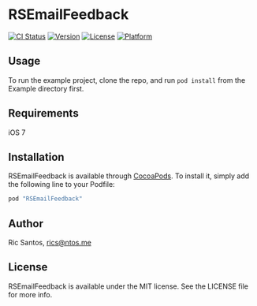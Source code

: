 # RSEmailFeedback

[![CI Status](http://img.shields.io/travis/ricsantos/RSEmailFeedback.svg?style=flat)](https://travis-ci.org/ricsantos/RSEmailFeedback)
[![Version](https://img.shields.io/cocoapods/v/RSEmailFeedback.svg?style=flat)](http://cocoapods.org/pods/RSEmailFeedback)
[![License](https://img.shields.io/cocoapods/l/RSEmailFeedback.svg?style=flat)](http://cocoapods.org/pods/RSEmailFeedback)
[![Platform](https://img.shields.io/cocoapods/p/RSEmailFeedback.svg?style=flat)](http://cocoapods.org/pods/RSEmailFeedback)

## Usage

To run the example project, clone the repo, and run `pod install` from the Example directory first.

## Requirements

iOS 7

## Installation

RSEmailFeedback is available through [CocoaPods](http://cocoapods.org). To install
it, simply add the following line to your Podfile:

```ruby
pod "RSEmailFeedback"
```

## Author

Ric Santos, rics@ntos.me

## License

RSEmailFeedback is available under the MIT license. See the LICENSE file for more info.
